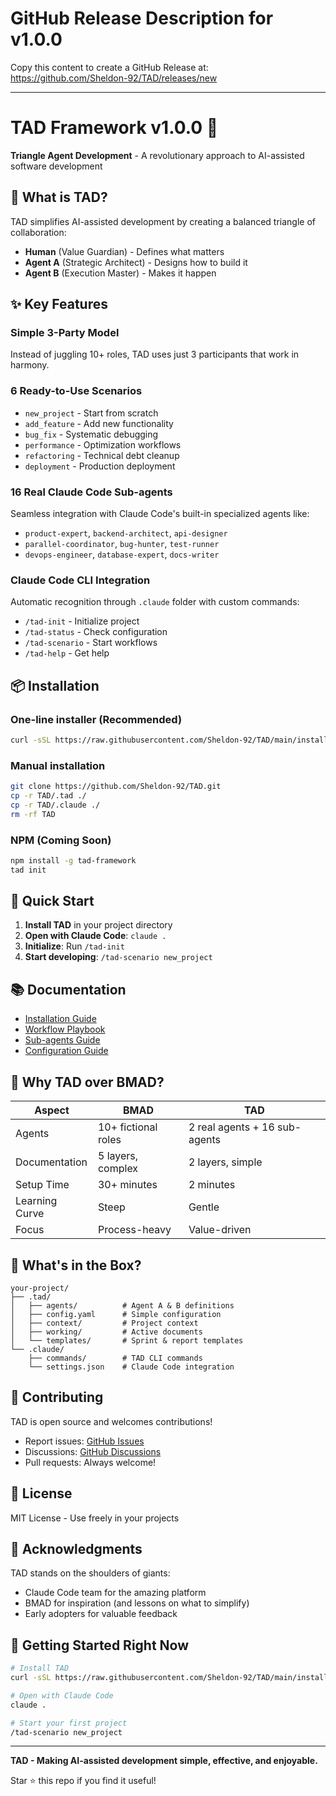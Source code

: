 # GitHub Release Description for v1.0.0

Copy this content to create a GitHub Release at: https://github.com/Sheldon-92/TAD/releases/new

---

# TAD Framework v1.0.0 🎉

**Triangle Agent Development** - A revolutionary approach to AI-assisted software development

## 🚀 What is TAD?

TAD simplifies AI-assisted development by creating a balanced triangle of collaboration:
- **Human** (Value Guardian) - Defines what matters
- **Agent A** (Strategic Architect) - Designs how to build it
- **Agent B** (Execution Master) - Makes it happen

## ✨ Key Features

### Simple 3-Party Model
Instead of juggling 10+ roles, TAD uses just 3 participants that work in harmony.

### 6 Ready-to-Use Scenarios
- `new_project` - Start from scratch
- `add_feature` - Add new functionality
- `bug_fix` - Systematic debugging
- `performance` - Optimization workflows
- `refactoring` - Technical debt cleanup
- `deployment` - Production deployment

### 16 Real Claude Code Sub-agents
Seamless integration with Claude Code's built-in specialized agents like:
- `product-expert`, `backend-architect`, `api-designer`
- `parallel-coordinator`, `bug-hunter`, `test-runner`
- `devops-engineer`, `database-expert`, `docs-writer`

### Claude Code CLI Integration
Automatic recognition through `.claude` folder with custom commands:
- `/tad-init` - Initialize project
- `/tad-status` - Check configuration
- `/tad-scenario` - Start workflows
- `/tad-help` - Get help

## 📦 Installation

### One-line installer (Recommended)
```bash
curl -sSL https://raw.githubusercontent.com/Sheldon-92/TAD/main/install.sh | bash
```

### Manual installation
```bash
git clone https://github.com/Sheldon-92/TAD.git
cp -r TAD/.tad ./
cp -r TAD/.claude ./
rm -rf TAD
```

### NPM (Coming Soon)
```bash
npm install -g tad-framework
tad init
```

## 🎯 Quick Start

1. **Install TAD** in your project directory
2. **Open with Claude Code**: `claude .`
3. **Initialize**: Run `/tad-init`
4. **Start developing**: `/tad-scenario new_project`

## 📚 Documentation

- [Installation Guide](https://github.com/Sheldon-92/TAD/blob/main/INSTALLATION_GUIDE.md)
- [Workflow Playbook](https://github.com/Sheldon-92/TAD/blob/main/WORKFLOW_PLAYBOOK.md)
- [Sub-agents Guide](https://github.com/Sheldon-92/TAD/blob/main/CLAUDE_CODE_SUBAGENTS.md)
- [Configuration Guide](https://github.com/Sheldon-92/TAD/blob/main/CONFIG_AGENT_PROMPT.md)

## 🔄 Why TAD over BMAD?

| Aspect | BMAD | TAD |
|--------|------|-----|
| Agents | 10+ fictional roles | 2 real agents + 16 sub-agents |
| Documentation | 5 layers, complex | 2 layers, simple |
| Setup Time | 30+ minutes | 2 minutes |
| Learning Curve | Steep | Gentle |
| Focus | Process-heavy | Value-driven |

## 🎁 What's in the Box?

```
your-project/
├── .tad/
│   ├── agents/          # Agent A & B definitions
│   ├── config.yaml      # Simple configuration
│   ├── context/         # Project context
│   ├── working/         # Active documents
│   └── templates/       # Sprint & report templates
└── .claude/
    ├── commands/        # TAD CLI commands
    └── settings.json    # Claude Code integration
```

## 🤝 Contributing

TAD is open source and welcomes contributions!
- Report issues: [GitHub Issues](https://github.com/Sheldon-92/TAD/issues)
- Discussions: [GitHub Discussions](https://github.com/Sheldon-92/TAD/discussions)
- Pull requests: Always welcome!

## 📄 License

MIT License - Use freely in your projects

## 🙏 Acknowledgments

TAD stands on the shoulders of giants:
- Claude Code team for the amazing platform
- BMAD for inspiration (and lessons on what to simplify)
- Early adopters for valuable feedback

## 🚦 Getting Started Right Now

```bash
# Install TAD
curl -sSL https://raw.githubusercontent.com/Sheldon-92/TAD/main/install.sh | bash

# Open with Claude Code
claude .

# Start your first project
/tad-scenario new_project
```

---

**TAD - Making AI-assisted development simple, effective, and enjoyable.**

Star ⭐ this repo if you find it useful!
